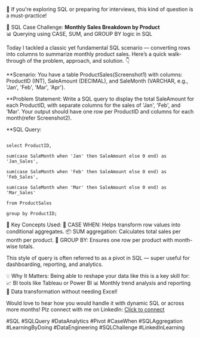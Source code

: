 
📌 If you're exploring SQL or preparing for interviews, this kind of question is a must-practice! 

🧾 SQL Case Challenge: **Monthly Sales Breakdown by Product**  
📊 Querying using CASE, SUM, and GROUP BY logic in SQL

Today I tackled a classic yet fundamental SQL scenario — converting rows into columns to summarize monthly product sales. Here’s a quick walk-through of the problem, approach, and solution. 👇

**Scenario: 
You have a table ProductSales(Screenshot1) with columns: ProductID (INT), SaleAmount (DECIMAL), and SaleMonth (VARCHAR, e.g., 'Jan', 'Feb', 'Mar', 'Apr'). 

**Problem Statement: 
Write a SQL query to display the total SaleAmount for each ProductID, with separate columns for the sales of 'Jan', 'Feb', and 'Mar'. Your output should have one row per ProductID and columns for each month(refer Screenshot2).  

**SQL Query: 

```

select ProductID, 

sum(case SaleMonth when 'Jan' then SaleAmount else 0 end) as 'Jan_Sales', 

sum(case SaleMonth when 'Feb' then SaleAmount else 0 end) as 'Feb_Sales', 

sum(case SaleMonth when 'Mar' then SaleAmount else 0 end) as 'Mar_Sales' 

from ProductSales 

group by ProductID;

``` 

🧠 Key Concepts Used: 
🎯 CASE WHEN: Helps transform row values into conditional aggregates.
📦 SUM aggregation: Calculates total sales per month per product.
🧮 GROUP BY: Ensures one row per product with month-wise totals. 

This style of query is often referred to as a pivot in SQL — super useful for dashboarding, reporting, and analytics. 

💡 Why It Matters:
Being able to reshape your data like this is a key skill for:
📈 BI tools like Tableau or Power BI
📊 Monthly trend analysis and reporting
🔄 Data transformation without needing Excel! 

Would love to hear how you would handle it with dynamic SQL or across more months! 
Plz connect with me on LinkedIn: <a href="https://www.linkedin.com/in/pratik-bawane-5529901b9/" target="_blank">Click to connect</a> <br> 

#SQL #SQLQuery #DataAnalytics #Pivot #CaseWhen #SQLAggregation #LearningByDoing #DataEngineering #SQLChallenge #LinkedInLearning

